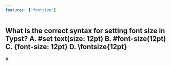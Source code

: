 ```yaml
---
features: ["fontsize"]
---
```

What is the correct syntax for setting font size in Typst?
A. #set text(size: 12pt)
B. #font-size(12pt)
C. {font-size: 12pt}
D. \fontsize{12pt}
---
A